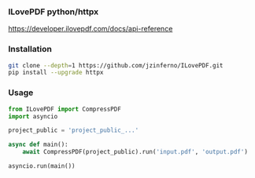 ### ILovePDF python/httpx

https://developer.ilovepdf.com/docs/api-reference

### Installation

```bash
git clone --depth=1 https://github.com/jzinferno/ILovePDF.git
pip install --upgrade httpx
```

### Usage

```python
from ILovePDF import CompressPDF
import asyncio

project_public = 'project_public_...'

async def main():
    await CompressPDF(project_public).run('input.pdf', 'output.pdf')

asyncio.run(main())
```